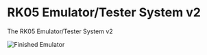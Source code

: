 # RK05 Emulator/Tester System v2
The RK05 Emulator/Tester System v2

![Finished Emulator](https://github.com/user-attachments/assets/a5d5110d-fa6c-41bd-b9b7-0f5a37e94339)
